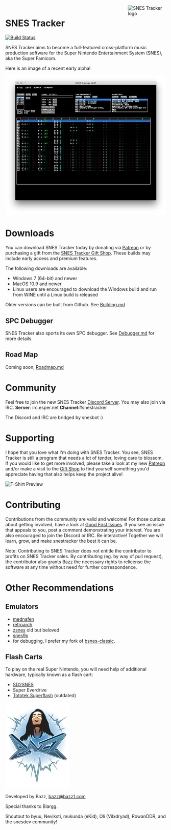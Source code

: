 <img src="https://i.postimg.cc/2jhmZ5fM/snes-tracker-logo.png" alt="SNES Tracker logo" align="right" width="120" />

SNES Tracker
============

[![Build Status](https://dev.azure.com/bazzinotti/snestracker/_apis/build/status/bazzinotti.snestracker?branchName=master)](https://dev.azure.com/bazzinotti/snestracker/_build/latest?definitionId=1&branchName=master)

SNES Tracker aims to become a full-featured cross-platform music production software
for the Super Nintendo Entertainment System (SNES), aka the Super Famicom.

Here is an image of a recent early alpha!

![SNES Tracker early prototype preview](./pics/snestracker.png)

Downloads
=========

You can download SNES Tracker today by donating via
[Patreon](https://patreon.snestracker.com) or by purchasing a gift from the
[SNES Tracker Gift Shop](https://shop.snestracker.com). These builds may include
early access and premium features.

The following downloads are available:

- Windows 7 (64-bit) and newer
- MacOS 10.9 and newer
- Linux users are encouraged to download the Windows build and run from WINE until a Linux build is released

Older versions can be built from Github. See [Building.md](./Building.md)

SPC Debugger
------------

SNES Tracker also sports its own SPC debugger. See [Debugger.md](./Debugger.md) for
more details.


Road Map
--------
Coming soon, [Roadmap.md](./Roadmap.md)

Community
=========

Feel free to join the new SNES Tracker [Discord Server](https://discord.gg/2WXEJU9). You may also join via IRC. **Server**: irc.esper.net **Channel**:#snestracker

The Discord and IRC are bridged by snesbot :)

Supporting
==========

I hope that you love what I'm doing with SNES Tracker. You see, SNES Tracker is still a
program that needs a lot of tender, loving care to blossom. If you would like to
get more involved, please take a look at my new
[Patreon](http://patreon.bazz1.com) and/or make a visit to the [Gift Shop](https://shop.snestracker.com)
 to find yourself something you'd appreciate having that also helps keep the project alive!

![T-Shirt Preview](https://bazz1.com/wp-content/uploads/2020/05/mockup-22a5493f-160x160.png)

Contributing
============

Contributions from the community are valid and welcome! For those curious about
getting involved, have a look at [Good First Issues](https://github.com/bazzinotti/snestracker/issues?q=is%3Aissue+is%3Aopen+label%3A%22good+first+issue%22).
If you see an issue that appeals to you, post a comment demonstrating your
interest. You are also encouraged to join the Discord or IRC. Be interactive!
Together we will learn, grow, and make snestracker the best it can be.

Note: Contributing to SNES Tracker does not entitle the contributor to profits on
SNES Tracker sales. By contributing (eg. by way of pull request),
the contributor also grants Bazz the necessary rights to relicense the software
at any time without need for further correspondence.

Other Recommendations
=====================

Emulators
---------

- [mednafen](http://mednafen.fobby.net/ "Mednafen")
- [retroarch](http://www.libretro.com/)
- [zsnes](http://www.zsnes.com/) old but beloved
- [snes9x](http://www.snes9x.com/)
- for debugging, I prefer my fork of [bsnes-classic](https://github.com/bazzinotti/bsnes-classic).


Flash Carts
-----------
To play on the real Super Nintendo, you will need help of additional hardware, typically known as a flash cart:

- [SD2SNES](https://sd2snes.de)
- Super Everdrive
- [Tototek Superflash](http://www.tototek.com/store/index.php?main_page=product_info&cPath=1_8_11&products_id=39) (outdated)

![By Bazz](./pics/bazz.png)

Developed by Bazz, <bazz@bazz1.com>

Special thanks to Blargg.

Shoutout to byuu, Neviksti, mukunda (eKid), Oli (Vilxdryad), RowanDDR, and the snesdev community!
